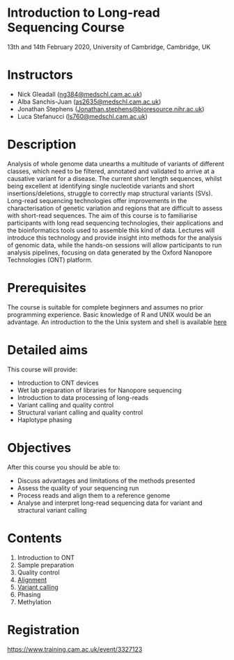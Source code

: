 # Introduction to Long-read Sequencing Course

13th and 14th February 2020, University of Cambridge, Cambridge, UK

# Instructors

* Nick Gleadall (ng384@medschl.cam.ac.uk) 
* Alba Sanchis-Juan (as2635@medschl.cam.ac.uk) 
* Jonathan Stephens (Jonathan.stephens@bioresource.nihr.ac.uk)
* Luca Stefanucci (ls760@medschl.cam.ac.uk) 

# Description

Analysis of whole genome data unearths a multitude of variants of different classes, which need to be filtered, annotated and validated to arrive at a causative variant for a disease. The current short length sequences, whilst being excellent at identifying single nucleotide variants and short insertions/deletions, struggle to correctly map structural variants (SVs). Long-read sequencing technologies offer improvements in the characterisation of genetic variation and regions that are difficult to assess with short-read sequences.
The aim of this course is to familiarise participants with long read sequencing technologies, their applications and the bioinformatics tools used to assemble this kind of data. Lectures will introduce this technology and provide insight into methods for the analysis of genomic data, while the hands-on sessions will allow participants to run analysis pipelines, focusing on data generated by the Oxford Nanopore Technologies (ONT) platform.

# Prerequisites

The course is suitable for complete beginners and assumes no prior programming experience.
Basic knowledge of R and UNIX would be an advantage. An introduction to the the Unix system and shell is available 
<a href="https://swcarpentry.github.io/shell-novice/">here</a>

# Detailed aims

This course will provide:
* Introduction to ONT devices
* Wet lab preparation of libraries for Nanopore sequencing
* Introduction to data processing of long-reads
* Variant calling and quality control
* Structural variant calling and quality control
* Haplotype phasing

# Objectives

After this course you should be able to:

* Discuss advantages and limitations of the methods presented
* Assess the quality of your sequencing run
* Process reads and align them to a reference genome
* Analyse and interpret long-read sequencing data for variant and stractural variant calling

# Contents

1. Introduction to ONT
2. Sample preparation
3. Quality control
4. [Alignment](http://ouwehand-lab.github.io/contents/alignment)
5. [Variant calling](http://ouwehand-lab.github.io/contents/vcalling)
6. Phasing
7. Methylation

# Registration
<a href="https://www.training.cam.ac.uk/event/3327123">https://www.training.cam.ac.uk/event/3327123</a>
